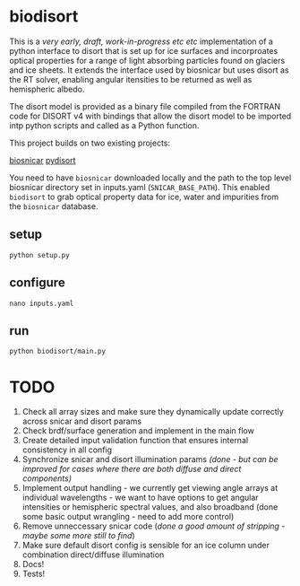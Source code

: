 # biodisort

This is a *very early, draft, work-in-progress etc etc* implementation of a python interface to disort that is set up for ice surfaces and incorproates optical properties for a range of light absorbing particles found on glaciers and ice sheets. It extends the interface used by biosnicar but uses disort as the RT solver, enabling angular itensities to be returned as well as hemispheric albedo.

The disort model is provided as a binary file compiled from the FORTRAN code for DISORT v4 with bindings that allow the disort model to be imported intp python scripts and called as a Python function.

This project builds on two existing projects:

[biosnicar](https://github.com/jmcook1186/biosnicar-py)
[pydisort](https://github.com/mjwolff/pyDISORT)

You need to have `biosnicar` downloaded locally and the path to the top level biosnicar directory set in inputs.yaml (`SNICAR_BASE_PATH`). This enabled `biodisort` to grab optical property data for ice, water and impurities from the `biosnicar` database.


## setup

```
python setup.py
```

## configure

```
nano inputs.yaml
```

## run

```
python biodisort/main.py
```


# TODO
1) Check all array sizes and make sure they dynamically update correctly across snicar and disort params
2) Check brdf/surface generation and implement in the main flow
3) Create detailed input validation function that ensures internal consistency in all config
4) Synchronize snicar and disort illumination params *(done - but can be improved for cases where there are both diffuse and direct components)*
5) Implement output handling - we currently get viewing angle arrays at individual wavelengths - we want to have options to get angular intensities or hemispheric spectral values, and also broadband (done some basic output wrangling - need to add more control)
6) Remove unneccessary snicar code (*done a good amount of stripping - maybe some more still to find*)
7) Make sure default disort config is sensible for an ice column under combination direct/diffuse illumination
8) Docs!
9) Tests!
